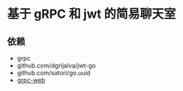 # 基于 gRPC 和 jwt 的简易聊天室

## 依赖

+ grpc
+ github.com/dgrijalva/jwt-go
+ github.com/satori/go.uuid
+ [grpc-web](https://www.npmjs.com/package/grpc-web)

